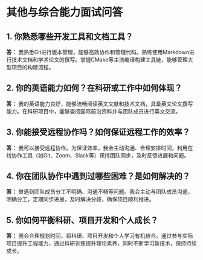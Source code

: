 
# 其他与综合能力面试问答

## 1. 你熟悉哪些开发工具和文档工具？

**答：**
我熟悉Git进行版本管理，能够高效协作和管理代码。熟练使用Markdown进行技术文档和学术论文的撰写。掌握CMake等主流编译构建工具链，能够管理大型项目的构建流程。

## 2. 你的英语能力如何？在科研或工作中如何体现？

**答：**
我的英语能力良好，能够流畅阅读英文文献和技术文档，具备英文论文撰写能力。在科研项目中，能够查阅国际前沿资料并与团队成员进行英文交流。

## 3. 你能接受远程协作吗？如何保证远程工作的效率？

**答：**
我可以接受远程协作。为保证效率，我会主动沟通、合理安排时间，利用在线协作工具（如Git、Zoom、Slack等）保持团队同步，及时反馈进展和问题。

## 4. 你在团队协作中遇到过哪些困难？是如何解决的？

**答：**
曾遇到团队成员分工不明确、沟通不畅等问题。我会主动与团队成员沟通，明确分工，定期同步进展，及时解决分歧，确保项目顺利推进。

## 5. 你如何平衡科研、项目开发和个人成长？

**答：**
我会合理规划时间，将科研、项目开发和个人学习有机结合。通过参与实际项目提升工程能力，通过科研训练提升理论素养，同时不断学习新技术，保持持续成长。 
